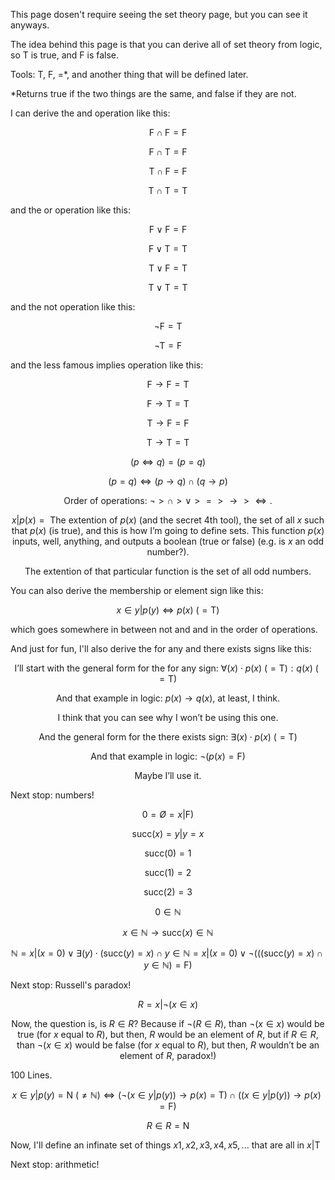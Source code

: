 This page dosen't require seeing the set theory page, but you can see it anyways.

The idea behind this page is that you can derive all of set theory from logic, so $\text{T}$ is true, and $\text{F}$ is false.

Tools: $\text{T}$, $\text{F}$, $=$*, and another thing that will be defined later.

*Returns true if the two things are the same, and false if they are not.

I can derive the and operation like this:

$$ \text{F} ∩ \text{F} = \text{F} $$

$$ \text{F} ∩ \text{T} = \text{F} $$

$$ \text{T} ∩ \text{F} = \text{F} $$

$$ \text{T} ∩ \text{T} = \text{T} $$

and the or operation like this:

$$ \text{F} ∨ \text{F} = \text{F} $$

$$ \text{F} ∨ \text{T} = \text{T} $$

$$ \text{T} ∨ \text{F} = \text{T} $$

$$ \text{T} ∨ \text{T} = \text{T} $$

and the not operation like this:

$$ ¬ \text{F} = \text{T} $$

$$ ¬ \text{T} = \text{F} $$

and the less famous implies operation like this:

$$ \text{F} → \text{F} = \text{T} $$

$$ \text{F} → \text{T} = \text{T} $$

$$ \text{T} → \text{F} = \text{F} $$

$$ \text{T} → \text{T} = \text{T} $$

$$ (p \iff q) = (p = q) $$

$$ (p = q) \iff (p → q) ∩ (q → p) $$

$$ \text{Order of operations: } ¬ > ∩ > ∨ > = > → > \iff \text{.} $$

$$ {x| p(x)} = \text{ The extention of } p(x) \text{ (and the secret } 4 \text{th tool), the set of all } x \text{ such that } p(x) \text{ (is true), and this is how I'm going to define sets. This function } p(x) \text{ inputs, well, anything, and outputs a boolean (true or false) (e.g. is } x \text{ an odd number?).} $$

$$ \text{The extention of that particular function is the set of all odd numbers.} $$

You can also derive the membership or element sign like this:

$$ x \in {y| p(y)} \iff p(x) \text{ (} = \text{T)} $$

which goes somewhere in between not and and in the order of operations.

And just for fun, I'll also derive the for any and there exists signs like this:

$$ \text{I'll start with the general form for the for any sign: } ∀(x) \cdot p(x) \text{ (} = \text{T)}: q(x) \text{ (} = \text{T)} $$

$$ \text{And that example in logic: } p(x) → q(x) \text{, at least, I think.} $$

$$ \text{I think that you can see why I won't be using this one.} $$

$$ \text{And the general form for the there exists sign: } \exists (x) \cdot p(x) \text{ (} = \text{T)} $$

$$ \text{And that example in logic: } ¬(p(x) = \text{F}) $$

$$ \text{Maybe I'll use it.} $$

Next stop: numbers!

$$ 0 = Ø = {x| \text{F})} $$

$$ \text{succ} (x) = {y| y = x} $$

$$ \text{succ} (0) = 1 $$

$$ \text{succ} (1) = 2 $$

$$ \text{succ} (2) = 3 $$

$$ 0 \in ℕ $$

$$ x \in ℕ → \text{succ} (x) \in ℕ $$

$$ ℕ = {x| (x = 0) ∨ \exists (y) \cdot (\text{succ} (y) = x) ∩ y \in ℕ} = {x| (x = 0) ∨ ¬(((\text{succ} (y) = x) ∩ y \in ℕ) = \text{F})} $$

Next stop: Russell's paradox!

$$ R = {x| ¬(x \in x)} $$

$$ \text{Now, the question is, is } R \in R \text{? Because if } ¬(R \in R) \text{, than } ¬(x \in x) \text{ would be true (for } x \text{ equal to } R \text{), but then, } R \text{ would be an element of } R \text{, but if } R \in R \text{, than } ¬(x \in x) \text{ would be false (for } x \text{ equal to } R \text{), but then, } R \text{ wouldn't be an element of } R \text{, paradox!)} $$


$100$ Lines.

$$ x \in {y| p(y)} = \text{N (} \ne ℕ \text{)} \iff (¬(x \in {y| p(y)}) → p(x) = \text{T}) ∩ ((x \in {y| p(y)}) → p(x) = \text{F}) $$

$$ R \in R = \text{N} $$

Now, I'll define an infinate set of things $x1, x2, x3, x4, x5,...$ that are all in ${x| \text{T}}$

Next stop: arithmetic!
